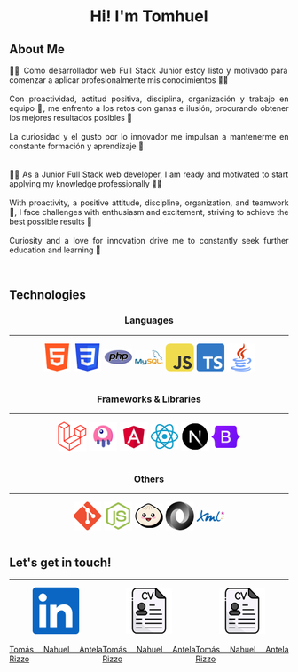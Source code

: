 <div align="justify">
    <div align="center">
        <h1>Hi! I'm Tomhuel</h1>
    </div>
    <h2>About Me</h2>
    <p>
    👨‍💻 Como desarrollador web Full Stack Junior estoy listo y motivado para comenzar a aplicar profesionalmente mis conocimientos 💪💪
    <br>
    <br>
    Con proactividad, actitud positiva, disciplina, organización y trabajo en equipo 🤝, me enfrento a los retos con ganas e ilusión, procurando obtener los mejores resultados posibles 🙌
    <br>
    <br>
    La curiosidad y el gusto por lo innovador me impulsan a mantenerme en constante formación y aprendizaje 🔎
    <br>
    <br>
    <br>
    👨‍💻 As a Junior Full Stack web developer, I am ready and motivated to start applying my knowledge professionally 💪💪
    <br>
    <br>
    With proactivity, a positive attitude, discipline, organization, and teamwork 🤝, I face challenges with enthusiasm and excitement, striving to achieve the best possible results 🙌
    <br>
    <br>
    Curiosity and a love for innovation drive me to constantly seek further education and learning 🔎
    </p>
    <br>
    <h2>Technologies</h2>
    <h3 style="text-align: center;">Languages</h3>
    <hr>
    <div style="display: flex; justify-content: center; align-items: center; gap: 5px; flex-wrap: wrap;">
        <img src="./assets/html.png" style="width: 10%;" title="HTML 5"/>
        <img src="./assets/css.png" style="width: 10%;" title="CSS"/>
        <img src="./assets/php.png" style="width: 10%;" title="PHP"/>
        <img src="./assets/MySQL.png" style="width: 10%;" title="MySQL"/>
        <img src="./assets/js.png" style="width: 10%; border-radius: 0.5rem;" title="JavaScript"/>
        <img src="./assets/ts.png" style="width: 10%;" title="TypeScript"/>
        <img src="./assets/Java.png" style="width: 10%;" title="Java"/>
    </div>
    <br>
    <h3 style="text-align: center;">Frameworks & Libraries</h3>
    <hr>
    <div style="display: flex; justify-content: center; align-items: center; gap: 5px; flex-wrap: wrap;">
        <img src="./assets/laravel.png" style="width: 10%;" title="Laravel"/>
        <img src="./assets/Livewire.png" style="width: 10%;" title="Livewire"/>
        <img src="./assets/Angular.png" style="width: 10%;" title="Angular"/>
        <img src="./assets/React.png" style="width: 10%;" title="React JS"/>
        <img src="./assets/NextJS.png" style="width: 10%;" title="Next JS"/>
        <img src="./assets/Bootstrap.png" style="width: 10%;" title="Bootstrap 5"/>
    </div>
    <br>
    <h3 style="text-align: center;">Others</h3>
    <hr>
    <div style="display: flex; justify-content: center; align-items: center; gap: 5px; flex-wrap: wrap;">
        <img src="./assets/git.png" style="width: 10%;" title="Git"/>
        <img src="./assets/NodeJS.png" style="width: 10%;" title="NodeJS"/>
        <img src="./assets/BunJS.png" style="width: 10%;" title="Bun JS"/>
        <img src="./assets/JSON.png" style="width: 10%;" title="JSON"/>
        <img src="./assets/XML.png" style="width: 10%;" title="XML"/>
    </div>
    <br>
    <h2>Let's get in touch!</h2>
    <hr>
    <div style="display: flex; flex-direction: column; gap: 5px; flex-wrap: wrap;">
        <div style="display: flex; align-items: center">
            <a href="https://www.linkedin.com/in/tom%C3%A1s-nahuel-antela-rizzo-729149258/" style="display: flex; align-items: center; gap: 5px; flex-direction: column">
                <img src="./assets/linkedin.png" style="display:flex;width: 50%" title="Laravel"/>
                <p>Tomás Nahuel Antela Rizzo</p>
            </a>
            <a href="./assets/cv/Spanish CV.pdf" style="display: flex; align-items: center; gap: 5px; flex-direction: column">
                <img src="./assets/cv.png" style="display:flex;width: 50%" title="Laravel"/>
                <p>Tomás Nahuel Antela Rizzo</p>
            </a>
            <a href="./assets/cv/English CV.pdf" style="display: flex; align-items: center; gap: 5px; flex-direction: column">
                <img src="./assets/cv.png" style="display:flex;width: 50%" title="Laravel"/>
                <p>Tomás Nahuel Antela Rizzo</p>
            </a>
        </div>
    </div>
</div>

